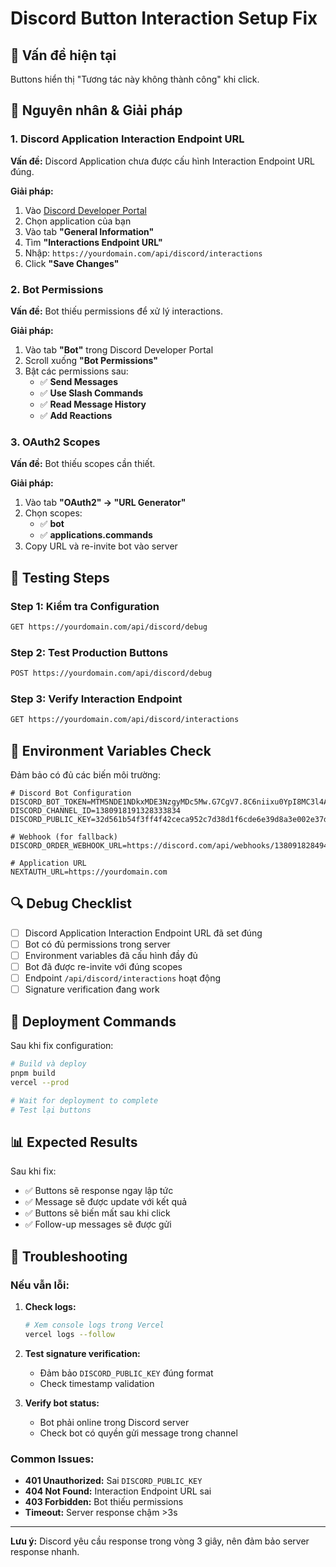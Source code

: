 # Discord Button Interaction Setup Fix

## 🚨 Vấn đề hiện tại
Buttons hiển thị "Tương tác này không thành công" khi click.

## 🔧 Nguyên nhân & Giải pháp

### 1. **Discord Application Interaction Endpoint URL**

**Vấn đề:** Discord Application chưa được cấu hình Interaction Endpoint URL đúng.

**Giải pháp:**
1. Vào [Discord Developer Portal](https://discord.com/developers/applications)
2. Chọn application của bạn
3. Vào tab **"General Information"**
4. Tìm **"Interactions Endpoint URL"**
5. Nhập: `https://yourdomain.com/api/discord/interactions`
6. Click **"Save Changes"**

### 2. **Bot Permissions**

**Vấn đề:** Bot thiếu permissions để xử lý interactions.

**Giải pháp:**
1. Vào tab **"Bot"** trong Discord Developer Portal
2. Scroll xuống **"Bot Permissions"**
3. Bật các permissions sau:
   - ✅ **Send Messages**
   - ✅ **Use Slash Commands**
   - ✅ **Read Message History**
   - ✅ **Add Reactions**

### 3. **OAuth2 Scopes**

**Vấn đề:** Bot thiếu scopes cần thiết.

**Giải pháp:**
1. Vào tab **"OAuth2" → "URL Generator"**
2. Chọn scopes:
   - ✅ **bot**
   - ✅ **applications.commands**
3. Copy URL và re-invite bot vào server

## 🧪 Testing Steps

### Step 1: Kiểm tra Configuration
```bash
GET https://yourdomain.com/api/discord/debug
```

### Step 2: Test Production Buttons
```bash
POST https://yourdomain.com/api/discord/debug
```

### Step 3: Verify Interaction Endpoint
```bash
GET https://yourdomain.com/api/discord/interactions
```

## 📝 Environment Variables Check

Đảm bảo có đủ các biến môi trường:

```env
# Discord Bot Configuration
DISCORD_BOT_TOKEN=MTM5NDE1NDkxMDE3NzgyMDc5Mw.G7CgV7.8C6niixu0YpI8MC3l4AHcMN81B0qYcZstt75CU
DISCORD_CHANNEL_ID=1380918191328333834
DISCORD_PUBLIC_KEY=32d561b54f3ff4f42ceca952c7d38d1f6cde6e39d8a3e002e37d52f1e510b792

# Webhook (for fallback)
DISCORD_ORDER_WEBHOOK_URL=https://discord.com/api/webhooks/1380918284949524490/BsoB_hBEuE5pwF7ItgqyKHSSbjv98aT7zIj71bseWCIFbIuN3NEv2RzABtZReUYvME4i

# Application URL
NEXTAUTH_URL=https://yourdomain.com
```

## 🔍 Debug Checklist

- [ ] Discord Application Interaction Endpoint URL đã set đúng
- [ ] Bot có đủ permissions trong server
- [ ] Environment variables đã cấu hình đầy đủ
- [ ] Bot đã được re-invite với đúng scopes
- [ ] Endpoint `/api/discord/interactions` hoạt động
- [ ] Signature verification đang work

## 🚀 Deployment Commands

Sau khi fix configuration:

```bash
# Build và deploy
pnpm build
vercel --prod

# Wait for deployment to complete
# Test lại buttons
```

## 📊 Expected Results

Sau khi fix:
- ✅ Buttons sẽ response ngay lập tức
- ✅ Message sẽ được update với kết quả
- ✅ Buttons sẽ biến mất sau khi click
- ✅ Follow-up messages sẽ được gửi

## 🔧 Troubleshooting

### Nếu vẫn lỗi:

1. **Check logs:**
   ```bash
   # Xem console logs trong Vercel
   vercel logs --follow
   ```

2. **Test signature verification:**
   - Đảm bảo `DISCORD_PUBLIC_KEY` đúng format
   - Check timestamp validation

3. **Verify bot status:**
   - Bot phải online trong Discord server
   - Check bot có quyền gửi message trong channel

### Common Issues:

- **401 Unauthorized:** Sai `DISCORD_PUBLIC_KEY`
- **404 Not Found:** Interaction Endpoint URL sai
- **403 Forbidden:** Bot thiếu permissions
- **Timeout:** Server response chậm >3s

---

**Lưu ý:** Discord yêu cầu response trong vòng 3 giây, nên đảm bảo server response nhanh.

